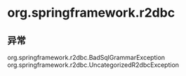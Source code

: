 # org.springframework.r2dbc

## 异常

org.springframework.r2dbc.BadSqlGrammarException
org.springframework.r2dbc.UncategorizedR2dbcException




